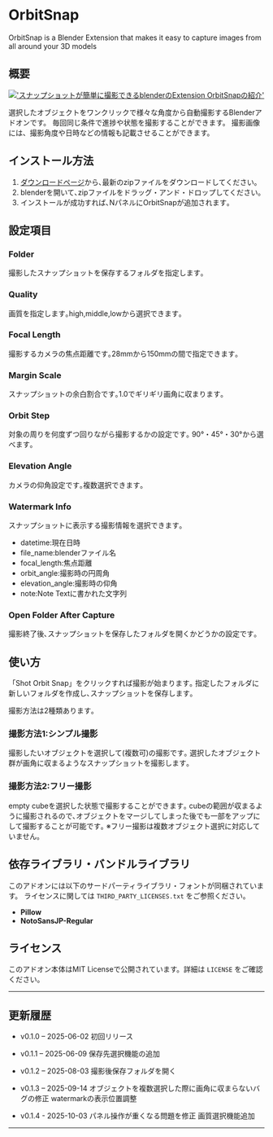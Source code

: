 # OrbitSnap
OrbitSnap is a Blender Extension that makes it easy to capture images from all around your 3D models

## 概要
[!['スナップショットが簡単に撮影できるblenderのExtension OrbitSnapの紹介'](https://github.com/user-attachments/assets/7c1b5bce-3fb6-42ce-9c96-408c4fc8616c)]([https://www.youtube.com/watch?v=diSg8RvhwL0](https://youtu.be/diSg8RvhwL0?si=Gb5UPBF1oyx6Aiu9))

選択したオブジェクトをワンクリックで様々な角度から自動撮影するBlenderアドオンです。
毎回同じ条件で進捗や状態を撮影することができます。
撮影画像には、撮影角度や日時などの情報も記載させることができます。

## インストール方法
1. [ダウンロードページ](https://github.com/KaedeMakumura/OrbitSnap/releases)から､最新のzipファイルをダウンロードしてください｡
2. blenderを開いて､zipファイルをドラッグ・アンド・ドロップしてください｡
3. インストールが成功すれば､NパネルにOrbitSnapが追加されます｡

## 設定項目

### Folder
撮影したスナップショットを保存するフォルダを指定します｡

### Quality
画質を指定します｡high,middle,lowから選択できます｡

### Focal Length
撮影するカメラの焦点距離です｡28mmから150mmの間で指定できます｡

### Margin Scale
スナップショットの余白割合です｡1.0でギリギリ画角に収まります｡

### Orbit Step
対象の周りを何度ずつ回りながら撮影するかの設定です｡
90°・45°・30°から選べます｡

### Elevation Angle
カメラの仰角設定です｡複数選択できます｡

### Watermark Info
スナップショットに表示する撮影情報を選択できます｡
- datetime:現在日時
- file_name:blenderファイル名
- focal_length:焦点距離
- orbit_angle:撮影時の円周角
- elevation_angle:撮影時の仰角
- note:Note Textに書かれた文字列

### Open Folder After Capture
撮影終了後､スナップショットを保存したフォルダを開くかどうかの設定です｡


## 使い方
「Shot Orbit Snap」をクリックすれば撮影が始まります｡
指定したフォルダに新しいフォルダを作成し､スナップショットを保存します｡

撮影方法は2種類あります｡

### 撮影方法1:シンプル撮影
撮影したいオブジェクトを選択して(複数可)の撮影です｡
選択したオブジェクト群が画角に収まるようなスナップショットを撮影します｡


### 撮影方法2:フリー撮影
empty cubeを選択した状態で撮影することができます｡
cubeの範囲が収まるように撮影されるので､オブジェクトをマージしてしまった後でも一部をアップにして撮影することが可能です｡
※フリー撮影は複数オブジェクト選択に対応していません｡


## 依存ライブラリ・バンドルライブラリ

このアドオンには以下のサードパーティライブラリ・フォントが同梱されています。
ライセンスに関しては `THIRD_PARTY_LICENSES.txt` をご参照ください。

- **Pillow**
- **NotoSansJP-Regular**

## ライセンス
このアドオン本体はMIT Licenseで公開されています。詳細は `LICENSE` をご確認ください。

---

## 更新履歴

- v0.1.0 – 2025-06-02
  初回リリース

- v0.1.1 – 2025-06-09
  保存先選択機能の追加

- v0.1.2 – 2025-08-03
  撮影後保存フォルダを開く

- v0.1.3 – 2025-09-14
  オブジェクトを複数選択した際に画角に収まらないバグの修正
  watermarkの表示位置調整

- v0.1.4 - 2025-10-03
  パネル操作が重くなる問題を修正
  画質選択機能追加
---

